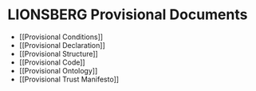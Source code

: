 # LIONSBERG Provisional Documents

- [[Provisional Conditions]]  
- [[Provisional Declaration]]  
- [[Provisional Structure]]  
- [[Provisional Code]]  
- [[Provisional Ontology]]  
- [[Provisional Trust Manifesto]]  